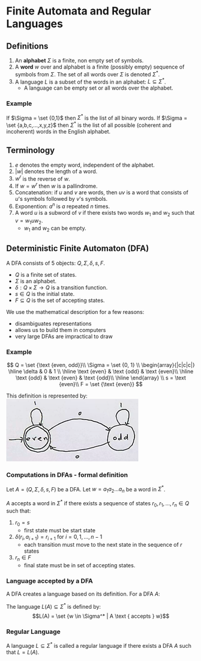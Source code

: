 # Finite Automata and Regular Languages

## Definitions

1. An <b>alphabet</b> $\Sigma$ is a finite, non empty set of symbols.
2. A <b>word</b> $w$ over and alphabet is a finite (possibly empty) sequence of symbols from $\Sigma$. The set of all words over $\Sigma$ is denoted $\Sigma^*$.
3. A language $L$ is a subset of the words in an alphabet: $L \subseteq \Sigma^*$.
    - A language can be empty set or all words over the alphabet.

### Example

If $\Sigma = \set {0,1}$ then $\Sigma^*$ is the list of all binary words. 
If $\Sigma = \set {a,b,c,...,x,y,z}$ then $\Sigma^*$ is the list of all possible (coherent and incoherent) words in the English alphabet.

## Terminology

1. $e$ denotes the empty word, independent of the alphabet.
2. $|w|$ denotes the length of a word.
3. $w^r$ is the reverse of $w$.
4. If $w=w^r$ then $w$ is a pallindrome.
5. Concatenation: if $u$ and $v$ are words, then $uv$ is a word that consists of $u$'s symbols followed by $v$'s symbols.
6. Exponention: $a^n$ is $a$ repeated $n$ times.
7. A word $u$ is a subword of $v$ if there exists two words $w_1$ and $w_2$ such that $v = w_1uw_2$.
    - $w_1$ and $w_2$ can be empty.

## Deterministic Finite Automaton (DFA)

A DFA consists of 5 objects: $Q, \Sigma, \delta, s, F$.

- $Q$ is a finite set of states.
- $\Sigma$ is an alphabet.
- $\delta: Q \times \Sigma \to Q$ is a transition function.
- $s \in Q$ is the initial state.
- $F \subseteq Q$ is the set of accepting states.

We use the mathematical description for a few reasons:
- disambiguates representations
- allows us to build them in computers
- very large DFAs are impractical to draw

### Example

$$
Q = \set {\text {even, odd}}\\
\Sigma = \set {0, 1}
\\
\begin{array}{|c|c|c|}
\hline
\delta & 0 & 1 \\
\hline
\text {even} & \text {odd} & \text {even}\\
\hline
\text {odd} & \text {even} & \text {odd}\\
\hline
\end{array}
\\
s = \text {even}\\
F = \set {\text {even}}
$$

This definition is represented by:
![](assets/2024-10-04-10-29-52.png)

### Computations in DFAs - formal definition

Let $A = (Q, \Sigma, \delta, s, F)$ be a DFA. Let $w = a_1 a_2 ... a_n$ be a word in $\Sigma^*$. 

$A$ accepts a word in $\Sigma^*$ if there exists a sequence of states $r_0, r_1, ..., r_n \in Q$ such that:

1. $r_0 = s$
    - first state must be start state
2. $\delta (r_i, a_{i+1}) = r_{i+1}$ for $i=0, 1, ..., n-1$
    - each transition must move to the next state in the sequence of $r$ states
3. $r_n \in F$
    - final state must be in set of accepting states.

### Language accepted by a DFA

A DFA creates a language based on its definition. For a DFA $A$:

The language $L(A) \subseteq \Sigma^*$ is defined by:
$$L(A) = \set {w \in \Sigma^* | A \text { accepts } w}$$

### Regular Language

A language $L \subseteq \Sigma^*$ is called a regular language if there exists a DFA $A$ such that $L = L(A)$.

